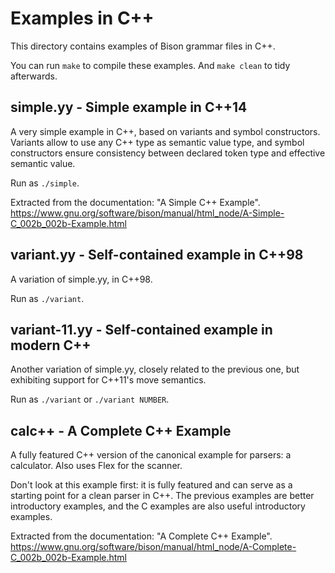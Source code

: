 # Examples in C++

This directory contains examples of Bison grammar files in C++.

You can run `make` to compile these examples.  And `make clean` to tidy
afterwards.

## simple.yy - Simple example in C++14
A very simple example in C++, based on variants and symbol constructors.
Variants allow to use any C++ type as semantic value type, and symbol
constructors ensure consistency between declared token type and effective
semantic value.

Run as `./simple`.

Extracted from the documentation: "A Simple C++ Example".
https://www.gnu.org/software/bison/manual/html_node/A-Simple-C_002b_002b-Example.html

## variant.yy - Self-contained example in C++98
A variation of simple.yy, in C++98.

Run as `./variant`.

## variant-11.yy - Self-contained example in modern C++
Another variation of simple.yy, closely related to the previous one, but
exhibiting support for C++11's move semantics.

Run as `./variant` or `./variant NUMBER`.

## calc++ - A Complete C++ Example
A fully featured C++ version of the canonical example for parsers: a
calculator.  Also uses Flex for the scanner.

Don't look at this example first: it is fully featured and can serve as a
starting point for a clean parser in C++.  The previous examples are better
introductory examples, and the C examples are also useful introductory
examples.

Extracted from the documentation: "A Complete C++ Example".
https://www.gnu.org/software/bison/manual/html_node/A-Complete-C_002b_002b-Example.html

<!---

Local Variables:
fill-column: 76
ispell-dictionary: "american"
End:

Copyright (C) 2018-2020 Free Software Foundation, Inc.

Permission is granted to copy, distribute and/or modify this document
under the terms of the GNU Free Documentation License, Version 1.3 or
any later version published by the Free Software Foundation; with no
Invariant Sections, with no Front-Cover Texts, and with no Back-Cover
Texts.  A copy of the license is included in the "GNU Free
Documentation License" file as part of this distribution.

LocalWords:  mfcalc calc parsers yy ispell american
--->
